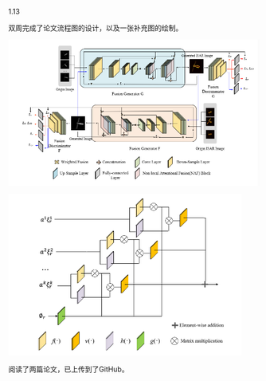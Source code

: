 1.13

双周完成了论文流程图的设计，以及一张补充图的绘制。

![0946b3160a5da73714d72076b716577](assets/0946b3160a5da73714d72076b716577.png)



<img src="assets/image-20230113103750375.png" alt="image-20230113103750375" style="zoom: 50%;" />



阅读了两篇论文，已上传到了GitHub。